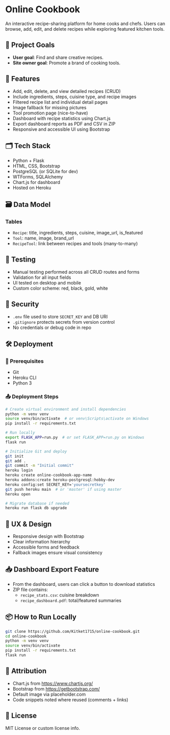 # Online Cookbook

An interactive recipe-sharing platform for home cooks and chefs. Users can browse, add, edit, and delete recipes while exploring featured kitchen tools.

## 🚀 Project Goals

- **User goal**: Find and share creative recipes.
- **Site owner goal**: Promote a brand of cooking tools.

## 🎯 Features

- Add, edit, delete, and view detailed recipes (CRUD)
- Include ingredients, steps, cuisine type, and recipe images
- Filtered recipe list and individual detail pages
- Image fallback for missing pictures
- Tool promotion page (nice-to-have)
- Dashboard with recipe statistics using Chart.js
- Export dashboard reports as PDF and CSV in ZIP
- Responsive and accessible UI using Bootstrap

## 🗂️ Tech Stack

- Python + Flask
- HTML, CSS, Bootstrap
- PostgreSQL (or SQLite for dev)
- WTForms, SQLAlchemy
- Chart.js for dashboard
- Hosted on Heroku

## 🗃️ Data Model

### Tables

- `Recipe`: title, ingredients, steps, cuisine, image_url, is_featured
- `Tool`: name, image, brand_url
- `RecipeTool`: link between recipes and tools (many-to-many)

## 🧪 Testing

- Manual testing performed across all CRUD routes and forms
- Validation for all input fields
- UI tested on desktop and mobile
- Custom color scheme: red, black, gold, white

## 🔐 Security

- `.env` file used to store `SECRET_KEY` and DB URI
- `.gitignore` protects secrets from version control
- No credentials or debug code in repo

## 🛠️ Deployment

### 🔧 Prerequisites
- Git
- Heroku CLI
- Python 3

### 📤 Deployment Steps

```bash
# Create virtual environment and install dependencies
python -m venv venv
source venv/bin/activate  # or venv\Scripts\activate on Windows
pip install -r requirements.txt

# Run locally
export FLASK_APP=run.py  # or set FLASK_APP=run.py on Windows
flask run

# Initialize Git and deploy
git init
git add .
git commit -m "Initial commit"
heroku login
heroku create online-cookbook-app-name
heroku addons:create heroku-postgresql:hobby-dev
heroku config:set SECRET_KEY='yoursecretkey'
git push heroku main  # or 'master' if using master
heroku open

# Migrate database if needed
heroku run flask db upgrade
```

## 🧭 UX & Design

- Responsive design with Bootstrap
- Clear information hierarchy
- Accessible forms and feedback
- Fallback images ensure visual consistency

## 📥 Dashboard Export Feature

- From the dashboard, users can click a button to download statistics
- ZIP file contains:
  - `recipe_stats.csv`: cuisine breakdown
  - `recipe_dashboard.pdf`: total/featured summaries

## 📦 How to Run Locally

```bash
git clone https://github.com/Kitket1715/online-cookbook.git
cd online-cookbook
python -m venv venv
source venv/bin/activate
pip install -r requirements.txt
flask run
```

## 🤝 Attribution

- Chart.js from https://www.chartjs.org/
- Bootstrap from https://getbootstrap.com/
- Default image via placeholder.com
- Code snippets noted where reused (comments + links)

## 📌 License

MIT License or custom license info.
